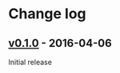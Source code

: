 # Change log

## [v0.1.0] - 2016-04-06

Initial release

[v0.1.0]: https://github.com/piotrmurach/benchmark-malloc/compare/v0.1.0
